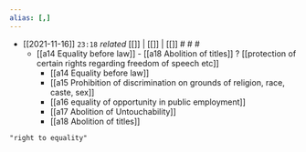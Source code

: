 ```yaml
---
alias: [,]
---
```


- [[2021-11-16]]  `23:18` _related_ [[]] | [[]] | [[]] # # #
	- [[a14 Equality before law]] - [[a18 Abolition of titles]] ? [[protection of certain rights regarding freedom of speech etc]]
		- [[a14 Equality before law]]
		- [[a15 Prohibition of discrimination on grounds of religion, race, caste, sex]]
		- [[a16 equality of opportunity in public employment]]
		- [[a17 Abolition of Untouchability]]
		- [[a18 Abolition of titles]]

```query
"right to equality"
```